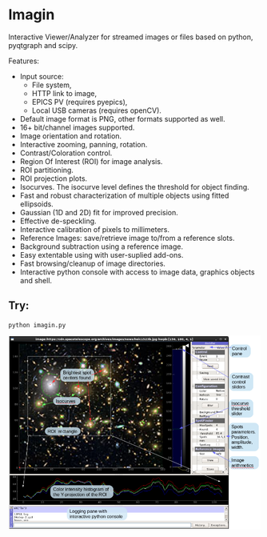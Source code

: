 # Imagin
Interactive Viewer/Analyzer for streamed images or files based on python, pyqtgraph and scipy.

Features:
+ Input source: 
    * File system, 
    * HTTP link to image,
    * EPICS PV (requires pyepics),
    * Local USB cameras (requires openCV).
+ Default image format is PNG, other formats supported as well.
+ 16+ bit/channel images supported.
+ Image orientation and rotation.
+ Interactive zooming, panning, rotation.
+ Contrast/Coloration control.
+ Region Of Interest (ROI) for image analysis.
+ ROI partitioning. 
+ ROI projection plots.
+ Isocurves. The isocurve level defines the threshold for object finding.
+ Fast and robust characterization of multiple objects using fitted ellipsoids.
+ Gaussian (1D and 2D) fit for improved precision.
+ Effective de-speckling.
+ Interactive calibration of pixels to millimeters.
+ Reference Images: save/retrieve image to/from a reference slots.
+ Background subtraction using a reference image.
+ Easy extentable using with user-suplied add-ons.
+ Fast browsing/cleanup of image directories.
+ Interactive python console with access to image data, graphics objects and shell.
## Try:
    python imagin.py
![](imagin_screenshot.png)


